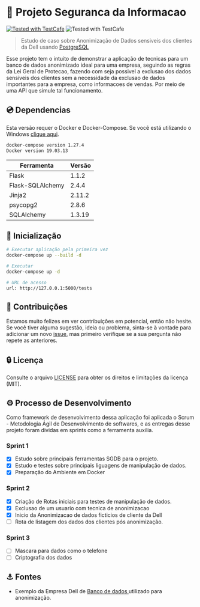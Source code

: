 


# :abcd: Projeto Seguranca da Informacao 
[![Tested with TestCafe](https://img.shields.io/badge/python-v3.7-blue)](https://github.com/DevExpress/testcafe) ![Tested with TestCafe](https://img.shields.io/badge/docker%20build-automated-066da5)

> Estudo de caso sobre Anonimização de Dados sensiveis dos clientes da Dell usando [PostgreSQL](https://www.postgresql.org/) 

Esse projeto tem o intuito de demonstrar a aplicação de tecnicas para um banco de dados anonimizado ideal para uma empresa, seguindo as regras da Lei Geral de Protecao, fazendo com seja possivel a exclusao dos dados sensiveis dos clientes sem a necessidade da exclusao de dados importantes para a empresa, como informacoes de vendas. Por meio de uma API que simule tal funcionamento.  


## :cd: Dependencias

Esta versão requer o Docker e Docker-Compose. Se você está utilizando o Windows [clique aqui](https://docs.docker.com/docker-for-windows/install/).

``` bash
docker-compose version 1.27.4
Docker version 19.03.13
```

| Ferramenta | Versão                               |
|-------|--------------------------------------|
| Flask     | 1.1.2                      |
| Flask-SQLAlchemy    | 2.4.4 |
| Jinja2    | 2.11.2             |
| psycopg2     | 2.8.6                  |
| SQLAlchemy    | 1.3.19        |

##  :rocket: Inicialização 

``` bash
# Executar aplicação pela primeira vez 
docker-compose up --build -d

# Executar
docker-compose up -d

# URL de acesso 
url: http://127.0.0.1:5000/tests
```

## :beers: Contribuições

Estamos muito felizes em ver contribuições em potencial, então não hesite. Se você tiver alguma sugestão, ideia ou problema, sinta-se à vontade para adicionar um novo [issue](https://github.com/WilliamBarretoH/DataBase-Anonymization/issues), mas primeiro verifique se a sua pergunta não repete as anteriores.


## :lock: Licença

Consulte o arquivo [LICENSE](LICENSE) para obter os direitos e limitações da licença (MIT).


## :gear: Processo de Desenvolvimento
Como framework de desenvolvimento dessa aplicação foi aplicada o Scrum - Metodologia Ágil de Desenvolvimento de softwares, e as entregas desse projeto foram
dividas em sprints como a ferramenta auxilia.

### Sprint 1

- [x] Estudo sobre principais ferramentas SGDB para o projeto.
- [x] Estudo e testes sobre principais liguagens de manipulação de dados.
- [x] Preparação do Ambiente em Docker

### Sprint 2
- [x] Criação de Rotas iniciais para testes de manipulação de dados.
- [x] Exclusao de um usuario com tecnica de anonimizacao 
- [x] Inicio da Anonimizacao de dados ficticios de cliente da Dell
- [ ] Rota de listagem dos dados dos clientes pós anonimização.

### Sprint 3
- [ ] Mascara para dados como o telefone
- [ ] Criptografia dos dados

## :anchor: Fontes
- Exemplo da Empresa Dell de [Banco de dados ](https://linux.dell.com/dvdstore/) utilizado para anonimização.

